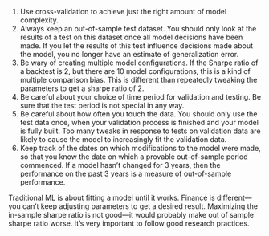 1. Use cross-validation to achieve just the right amount of model complexity.
1. Always keep an out-of-sample test dataset. You should only look at the results of a test on this dataset once all model decisions have been made. If you let the results of this test influence decisions made about the model, you no longer have an estimate of generalization error.
1. Be wary of creating multiple model configurations. If the Sharpe ratio of a backtest is 2, but there are 10 model configurations, this is a kind of multiple comparison bias. This is different than repeatedly tweaking the parameters to get a sharpe ratio of 2.
1. Be careful about your choice of time period for validation and testing. Be sure that the test period is not special in any way.
1. Be careful about how often you touch the data. You should only use the test data once, when your validation process is finished and your model is fully built. Too many tweaks in response to tests on validation data are likely to cause the model to increasingly fit the validation data.
1. Keep track of the dates on which modifications to the model were made, so that you know the date on which a provable out-of-sample period commenced. If a model hasn’t changed for 3 years, then the performance on the past 3 years is a measure of out-of-sample performance.

Traditional ML is about fitting a model until it works. Finance is different—you can’t keep adjusting parameters to get a desired result. Maximizing the in-sample sharpe ratio is not good—it would probably make out of sample sharpe ratio worse. It’s very important to follow good research practices.